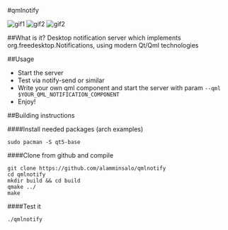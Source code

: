 #qmlnotify

![gif1](https://raw.githubusercontent.com/alamminsalo/qmlnotify/master/screenshots/record1.gif)
![gif2](https://raw.githubusercontent.com/alamminsalo/qmlnotify/master/screenshots/record2.gif)
![gif2](https://raw.githubusercontent.com/alamminsalo/qmlnotify/master/screenshots/animated.gif)

##What is it?
Desktop notification server which implements org.freedesktop.Notifications, using modern Qt/Qml technologies

##Usage

* Start the server 
* Test via notify-send or similar
* Write your own qml component and start the server with param `--qml $YOUR_QML_NOTIFICATION_COMPONENT`
* Enjoy!

##Building instructions

####Install needed packages (arch examples)
```
sudo pacman -S qt5-base
```
####Clone from github and compile
```
git clone https://github.com/alamminsalo/qmlnotify
cd qmlnotify
mkdir build && cd build
qmake ../
make
```
####Test it
```
./qmlnotify
```

